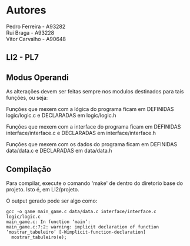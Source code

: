 Autores
=========  
Pedro Ferreira - A93282  
Rui Braga - A93228     
Vitor Carvalho - A90648  

LI2 - PL7
------------



Modus Operandi
------------  

As alterações devem ser feitas sempre nos modulos destinados para tais funções, ou seja:  

Funções que mexem com a lógica do programa ficam em DEFINIDAS logic/logic.c e DECLARADAS em logic/logic.h  
  
Funções que mexem com a interface do programa ficam em DEFINIDAS interface/interface.c e DECLARADAS em interface/interface.h  
  
Funções que mexem com os dados do programa ficam em DEFINIDAS data/data.c e DECLARADAS em data/data.h 


Compilação
------------  

Para compilar, execute o comando 'make' de dentro do diretorio base do projeto. Isto é, em LI2/projeto.  

O output gerado pode ser algo como:  
```
gcc -o game main_game.c data/data.c interface/interface.c logic/logic.c
main_game.c: In function ‘main’:
main_game.c:7:2: warning: implicit declaration of function ‘mostrar_tabuleiro’ [-Wimplicit-function-declaration]
  mostrar_tabuleiro(e);
```



 
